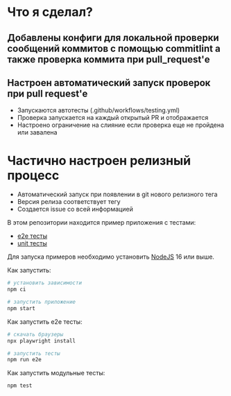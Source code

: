 # Что я сделал?

## Добавлены конфиги для локальной проверки сообщений коммитов с помощью commitlint а также проверка коммита при pull_request'е

## Настроен автоматический запуск проверок при pull request'е

- Запускаются автотесты (.github/workflows/testing.yml)
- Проверка запускается на каждый открытый PR и отображается
- Настроено ограничение на слияние если проверка еще не пройдена или завалена

# Частично настроен релизный процесс

- Автоматический запуск при появлении в git нового релизного тега
- Версия релиза соответствует тегу
- Создается issue со всей информацией

В этом репозитории находится пример приложения с тестами:

- [e2e тесты](e2e/example.spec.ts)
- [unit тесты](src/example.test.tsx)

Для запуска примеров необходимо установить [NodeJS](https://nodejs.org/en/download/) 16 или выше.

Как запустить:

```sh
# установить зависимости
npm ci

# запустить приложение
npm start
```

Как запустить e2e тесты:

```sh
# скачать браузеры
npx playwright install

# запустить тесты
npm run e2e
```

Как запустить модульные тесты:

```sh
npm test
```
